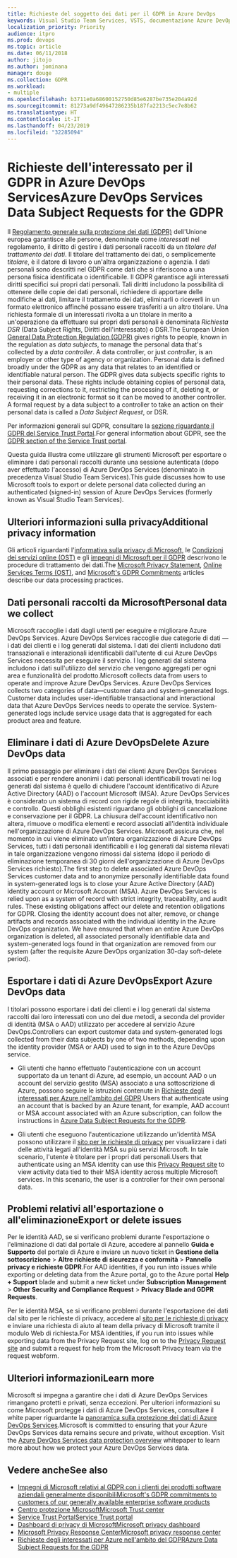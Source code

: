 ```yaml
---
title: Richieste del soggetto dei dati per il GDPR in Azure DevOps
keywords: Visual Studio Team Services, VSTS, documentazione Azure DevOps, privacy, GDPR
localization_priority: Priority
audience: itpro
ms.prod: devops
ms.topic: article
ms.date: 06/11/2018
author: jitojo
ms.author: jominana
manager: douge
ms.collection: GDPR
ms.workload:
- multiple
ms.openlocfilehash: b3711e0a68600152750d85e6287be735e204a92d
ms.sourcegitcommit: 81273a9df49647286235b187fa2213c5ec7e8b62
ms.translationtype: HT
ms.contentlocale: it-IT
ms.lasthandoff: 04/23/2019
ms.locfileid: "32285094"
---
```

# <a name="azure-devops-services-data-subject-requests-for-the-gdpr"></a><span data-ttu-id="c3e0e-103">Richieste dell'interessato per il GDPR in Azure DevOps Services</span><span class="sxs-lookup"><span data-stu-id="c3e0e-103">Azure DevOps Services Data Subject Requests for the GDPR</span></span>

<span data-ttu-id="c3e0e-p101">Il [Regolamento generale sulla protezione dei dati (GDPR)](http://ec.europa.eu/justice/data-protection/reform/index_en.htm) dell'Unione europea garantisce alle persone, denominate come *interessati* nel regolamento, il diritto di gestire i dati personali raccolti da un *titolare del trattamento dei dati*. Il titolare del trattamento dei dati, o semplicemente *titolare*, è il datore di lavoro o un'altra organizzazione o agenzia. I dati personali sono descritti nel GDPR come dati che si riferiscono a una persona fisica identificata o identificabile. Il GDPR garantisce agli interessati diritti specifici sui propri dati personali. Tali diritti includono la possibilità di ottenere delle copie dei dati personali, richiedere di apportare delle modifiche ai dati, limitare il trattamento dei dati, eliminarli o riceverli in un formato elettronico affinché possano essere trasferiti a un altro titolare. Una richiesta formale di un interessati rivolta a un titolare in merito a un'operazione da effettuare sui propri dati personali è denominata *Richiesta DSR* (Data Subject Rights, Diritti dell'interessato) o DSR.</span><span class="sxs-lookup"><span data-stu-id="c3e0e-p101">The European Union [General Data Protection Regulation (GDPR)](http://ec.europa.eu/justice/data-protection/reform/index_en.htm) gives rights to people, known in the regulation as *data subjects*, to manage the personal data that's collected by a *data controller*. A data controller, or just *controller*, is an employer or other type of agency or organization. Personal data is defined broadly under the GDPR as any data that relates to an identified or identifiable natural person. The GDPR gives data subjects specific rights to their personal data. These rights include obtaining copies of personal data, requesting corrections to it, restricting the processing of it, deleting it, or receiving it in an electronic format so it can be moved to another controller. A formal request by a data subject to a controller to take an action on their personal data is called a *Data Subject Request*, or DSR.</span></span>

<span data-ttu-id="c3e0e-110">Per informazioni generali sul GDPR, consultare la [sezione riguardante il GDPR del Service Trust Portal](https://servicetrust.microsoft.com/ViewPage/GDPRGetStarted).</span><span class="sxs-lookup"><span data-stu-id="c3e0e-110">For general information about GDPR, see the [GDPR section of the Service Trust portal](https://servicetrust.microsoft.com/ViewPage/GDPRGetStarted).</span></span>

<span data-ttu-id="c3e0e-111">Questa guida illustra come utilizzare gli strumenti Microsoft per esportare o eliminare i dati personali raccolti durante una sessione autenticata (dopo aver effettuato l'accesso) di Azure DevOps Services (denominato in precedenza Visual Studio Team Services).</span><span class="sxs-lookup"><span data-stu-id="c3e0e-111">This guide discusses how to use Microsoft tools to export or delete personal data collected during an authenticated (signed-in) session of Azure DevOps Services (formerly known as Visual Studio Team Services).</span></span>

## <a name="additional-privacy-information"></a><span data-ttu-id="c3e0e-112">Ulteriori informazioni sulla privacy</span><span class="sxs-lookup"><span data-stu-id="c3e0e-112">Additional privacy information</span></span>

<span data-ttu-id="c3e0e-113">Gli articoli riguardanti l'[informativa sulla privacy di Microsoft](https://privacy.microsoft.com/privacystatement), le [Condizioni dei servizi online (OST)](https://www.microsoft.com/licensing/product-licensing/products.aspx) e gli [impegni di Microsoft per il GDPR](/legal/gdpr) descrivono le procedure di trattamento dei dati.</span><span class="sxs-lookup"><span data-stu-id="c3e0e-113">The [Microsoft Privacy Statement](https://privacy.microsoft.com/privacystatement), [Online Services Terms (OST)](https://www.microsoft.com/licensing/product-licensing/products.aspx), and [Microsoft's GDPR Commitments](/legal/gdpr) articles describe our data processing practices.</span></span>

## <a name="personal-data-we-collect"></a><span data-ttu-id="c3e0e-114">Dati personali raccolti da Microsoft</span><span class="sxs-lookup"><span data-stu-id="c3e0e-114">Personal data we collect</span></span>

<span data-ttu-id="c3e0e-p102">Microsoft raccoglie i dati dagli utenti per eseguire e migliorare Azure DevOps Services. Azure DevOps Services raccoglie due categorie di dati &mdash; i dati dei clienti e i log generati dal sistema. I dati dei clienti includono dati transazionali e interazionali identificabili dall'utente di cui Azure DevOps Services necessita per eseguire il servizio. I log generati dal sistema includono i dati sull'utilizzo del servizio che vengono aggregati per ogni area e funzionalità del prodotto.</span><span class="sxs-lookup"><span data-stu-id="c3e0e-p102">Microsoft collects data from users to operate and improve Azure DevOps Services. Azure DevOps Services collects two categories of data&mdash;customer data and system-generated logs. Customer data includes user-identifiable transactional and interactional data that Azure DevOps Services needs to operate the service. System-generated logs include service usage data that is aggregated for each product area and feature.</span></span>

## <a name="delete-azure-devops-data"></a><span data-ttu-id="c3e0e-119">Eliminare i dati di Azure DevOps</span><span class="sxs-lookup"><span data-stu-id="c3e0e-119">Delete Azure DevOps data</span></span>

<span data-ttu-id="c3e0e-p103">Il primo passaggio per eliminare i dati dei clienti Azure DevOps Services associati e per rendere anonimi i dati personali identificabili trovati nei log generati dal sistema è quello di chiudere l'account identificativo di Azure Active Directory (AAD) o l'account Microsoft (MSA). Azure DevOps Services è considerato un sistema di record con rigide regole di integrità, tracciabilità e controllo. Questi obblighi esistenti riguardano gli obblighi di cancellazione e conservazione per il GDPR. La chiusura dell'account identificativo non altera, rimuove o modifica elementi e record associati all'identità individuale nell'organizzazione di Azure DevOps Services. Microsoft assicura che, nel momento in cui viene eliminato un’intera organizzazione di Azure DevOps Services, tutti i dati personali identificabili e i log generati dal sistema rilevati in tale organizzazione vengono rimossi dal sistema (dopo il periodo di eliminazione temporanea di 30 giorni dell'organizzazione di Azure DevOps Services richiesto).</span><span class="sxs-lookup"><span data-stu-id="c3e0e-p103">The first step to delete associated Azure DevOps Services customer data and to anonymize personally identifiable data found in system-generated logs is to close your Azure Active Directory (AAD) identity account or Microsoft Account (MSA). Azure DevOps Services is relied upon as a system of record with strict integrity, traceability, and audit rules. These existing obligations affect our delete and retention obligations for GDPR. Closing the identity account does not alter, remove, or change artifacts and records associated with the individual identity in the Azure DevOps organization. We have ensured that when an entire Azure DevOps organization is deleted, all associated personally identifiable data and system-generated logs found in that organization are removed from our system (after the requisite Azure DevOps organization 30-day soft-delete period).</span></span>

## <a name="export-azure-devops-data"></a><span data-ttu-id="c3e0e-125">Esportare i dati di Azure DevOps</span><span class="sxs-lookup"><span data-stu-id="c3e0e-125">Export Azure DevOps data</span></span>

<span data-ttu-id="c3e0e-126">I titolari possono esportare i dati dei clienti e i log generati dal sistema raccolti dai loro interessati con uno dei due metodi, a seconda del provider di identità (MSA o AAD) utilizzato per accedere al servizio Azure DevOps.</span><span class="sxs-lookup"><span data-stu-id="c3e0e-126">Controllers can export customer data and system-generated logs collected from their data subjects by one of two methods, depending upon the identity provider (MSA or AAD) used to sign in to the Azure DevOps service.</span></span>

- <span data-ttu-id="c3e0e-127">Gli utenti che hanno effettuato l'autenticazione con un account supportato da un tenant di Azure, ad esempio, un account AAD o un account del servizio gestito (MSA) associato a una sottoscrizione di Azure, possono seguire le istruzioni contenute in [Richieste degli interessati per Azure nell'ambito del GDPR](../compliance/gdpr-dsr-azure.md).</span><span class="sxs-lookup"><span data-stu-id="c3e0e-127">Users that authenticate using an account that is backed by an Azure tenant, for example, AAD account or MSA account associated with an Azure subscription, can follow the instructions in [Azure Data Subject Requests for the GDPR](../compliance/gdpr-dsr-azure.md).</span></span>

- <span data-ttu-id="c3e0e-p104">Gli utenti che eseguono l'autenticazione utilizzando un'identità MSA possono utilizzare il [sito per le richieste di privacy](https://www.microsoft.com/concern/privacyrequest-msa) per visualizzare i dati delle attività legati all'identità MSA su più servizi Microsoft. In tale scenario, l'utente è titolare per i propri dati personali.</span><span class="sxs-lookup"><span data-stu-id="c3e0e-p104">Users that authenticate using an MSA identity can use this [Privacy Request site](https://www.microsoft.com/concern/privacyrequest-msa) to view activity data tied to their MSA identity across multiple Microsoft services. In this scenario, the user is a controller for their own personal data.</span></span>

## <a name="export-or-delete-issues"></a><span data-ttu-id="c3e0e-130">Problemi relativi all'esportazione o all'eliminazione</span><span class="sxs-lookup"><span data-stu-id="c3e0e-130">Export or delete issues</span></span>

<span data-ttu-id="c3e0e-131">Per le identità AAD, se si verificano problemi durante l'esportazione o l'eliminazione di dati dal portale di Azure, accedere al pannello **Guida e Supporto** del portale di Azure e inviare un nuovo ticket in **Gestione della sottoscrizione** > **Altre richieste di sicurezza e conformità** > **Pannello privacy e richieste GDPR**.</span><span class="sxs-lookup"><span data-stu-id="c3e0e-131">For AAD identities, if you run into issues while exporting or deleting data from the Azure portal, go to the Azure portal **Help + Support** blade and submit a new ticket under **Subscription Management** > **Other Security and Compliance Request** > **Privacy Blade and GDPR Requests**.</span></span>

<span data-ttu-id="c3e0e-132">Per le identità MSA, se si verificano problemi durante l'esportazione dei dati dal sito per le richieste di privacy, accedere al [sito per le richieste di privacy](https://www.microsoft.com/concern/privacyrequest-msa) e inviare una richiesta di aiuto al team della privacy di Microsoft tramite il modulo Web di richiesta.</span><span class="sxs-lookup"><span data-stu-id="c3e0e-132">For MSA identities, if you run into issues while exporting data from the Privacy Request site, log on to the [Privacy Request site](https://www.microsoft.com/concern/privacyrequest-msa) and submit a request for help from the Microsoft Privacy team via the request webform.</span></span>

## <a name="learn-more"></a><span data-ttu-id="c3e0e-133">Ulteriori informazioni</span><span class="sxs-lookup"><span data-stu-id="c3e0e-133">Learn more</span></span>

<span data-ttu-id="c3e0e-p105">Microsoft si impegna a garantire che i dati di Azure DevOps Services rimangano protetti e privati, senza eccezioni. Per ulteriori informazioni su come Microsoft protegge i dati di Azure DevOps Services, consultare il white paper riguardante la [panoramica sulla protezione dei dati di Azure DevOps Services](/vsts/articles/team-services-security-whitepaper?view=vsts).</span><span class="sxs-lookup"><span data-stu-id="c3e0e-p105">Microsoft is committed to ensuring that your Azure DevOps Services data remains secure and private, without exception. Visit the [Azure DevOps Services data protection overview](/vsts/articles/team-services-security-whitepaper?view=vsts) whitepaper to learn more about how we protect your Azure DevOps Services data.</span></span>

## <a name="see-also"></a><span data-ttu-id="c3e0e-136">Vedere anche</span><span class="sxs-lookup"><span data-stu-id="c3e0e-136">See also</span></span>

- [<span data-ttu-id="c3e0e-137">Impegni di Microsoft relativi al GDPR con i clienti dei prodotti software aziendali generalmente disponibili</span><span class="sxs-lookup"><span data-stu-id="c3e0e-137">Microsoft's GDPR commitments to customers of our generally available enterprise software products</span></span>](https://docs.microsoft.com/legal/gdpr)
- [<span data-ttu-id="c3e0e-138">Centro protezione Microsoft</span><span class="sxs-lookup"><span data-stu-id="c3e0e-138">Microsoft Trust center</span></span>](https://www.microsoft.com/TrustCenter/Privacy/gdpr/default.aspx)
- [<span data-ttu-id="c3e0e-139">Service Trust Portal</span><span class="sxs-lookup"><span data-stu-id="c3e0e-139">Service Trust portal</span></span>](https://servicetrust.microsoft.com/ViewPage/GDPRGetStarted)
- [<span data-ttu-id="c3e0e-140">Dashboard di privacy di Microsoft</span><span class="sxs-lookup"><span data-stu-id="c3e0e-140">Microsoft privacy dashboard</span></span>](https://account.microsoft.com/privacy)
- [<span data-ttu-id="c3e0e-141">Microsoft Privacy Response Center</span><span class="sxs-lookup"><span data-stu-id="c3e0e-141">Microsoft privacy response center</span></span>](https://aka.ms/userprivacysite)
- [<span data-ttu-id="c3e0e-142">Richieste degli interessati per Azure nell'ambito del GDPR</span><span class="sxs-lookup"><span data-stu-id="c3e0e-142">Azure Data Subject Requests for the GDPR</span></span>](gdpr-dsr-azure.md)